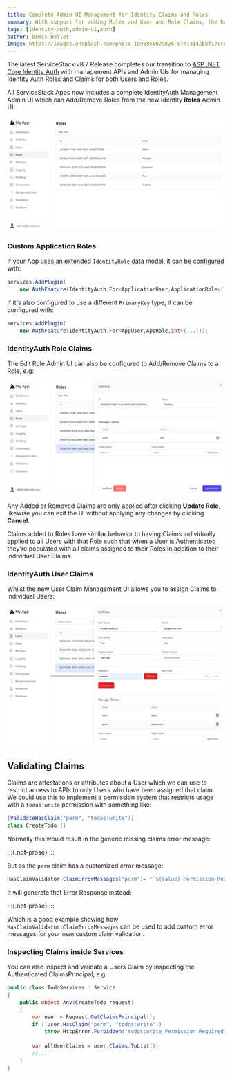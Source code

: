 ```yaml
---
title: Complete Admin UI Management for Identity Claims and Roles
summary: With support for adding Roles and User and Role Claims, the built-in Admin UI now offers complete Identity Auth management
tags: [identity-auth,admin-ui,auth]
author: Demis Bellot
image: https://images.unsplash.com/photo-1590856029826-c7a73142bbf1?crop=entropy&fit=crop&h=1000&w=2000
---
```


The latest ServiceStack v8.7 Release completes our transition to [ASP .NET Core Identity Auth](https://docs.servicestack.net/auth/identity-auth) 
with management APIs and Admin UIs for managing Identity Auth Roles and Claims for both Users and Roles.

All ServiceStack Apps now includes a complete IdentityAuth Management Admin UI which can Add/Remove Roles from the 
new Identity **Roles** Admin UI:  

![](/img/posts/identityauth-claims-roles/identityauth-roles.webp)

### Custom Application Roles

If your App uses an extended `IdentityRole` data model, it can be configured with:

```csharp
services.AddPlugin(
    new AuthFeature(IdentityAuth.For<ApplicationUser,ApplicationRole>(...)));
```

If it's also configured to use a different `PrimaryKey` type, it can be configured with: 

```csharp
services.AddPlugin(
    new AuthFeature(IdentityAuth.For<AppUser,AppRole,int>(...)));
```

### IdentityAuth Role Claims

The Edit Role Admin UI can also be configured to Add/Remove Claims to a Role, e.g:

![](/img/posts/identityauth-claims-roles/identityauth-role-claims.webp)

Any Added or Removed Claims are only applied after clicking **Update Role**, likewise you can exit the UI without applying any changes by clicking **Cancel**.

Claims added to Roles have similar behavior to having Claims individually applied to all Users with that Role such that
when a User is Authenticated they're populated with all claims assigned to their Roles in addition to their individual User Claims. 

### IdentityAuth User Claims

Whilst the new User Claim Management UI allows you to assign Claims to individual Users: 

![](/img/posts/identityauth-claims-roles/identityauth-user-claims.webp)

## Validating Claims

Claims are attestations or attributes about a User which we can use to restrict access to APIs to only Users who
have been assigned that claim. We could use this to implement a permission system that restricts usage with a 
`todos:write` permission with something like:

```csharp
[ValidateHasClaim("perm", "todos:write")]
class CreateTodo {}
```

Normally this would result in the generic missing claims error message:

:::{.not-prose}
<error-summary :status="{message:`perm Claim with 'todos:write' is Required`}"></error-summary>
:::

But as the `perm` claim has a customized error message:

```csharp
HasClaimValidator.ClaimErrorMessages["perm"]= "`${Value} Permission Required`";
```

It will generate that Error Response instead:

:::{.not-prose}
<error-summary :status="{message:`'todos:write' Permission Required`}"></error-summary>
:::

Which is a good example showing how `HasClaimValidator.ClaimErrorMessages` can be used to add custom error messages
for your own custom claim validation. 

### Inspecting Claims inside Services

You can also inspect and validate a Users Claim by inspecting the Authenticated ClaimsPrincipal, e.g: 

```csharp
public class TodoServices : Service
{
    public object Any(CreateTodo request)
    {
        var user = Request.GetClaimsPrincipal();
        if (!user.HasClaim("perm", "todos:write"))
            throw HttpError.Forbidden("todos:write Permission Required");
        
        var allUserClaims = user.Claims.ToList();
        //...
    }
}
```

